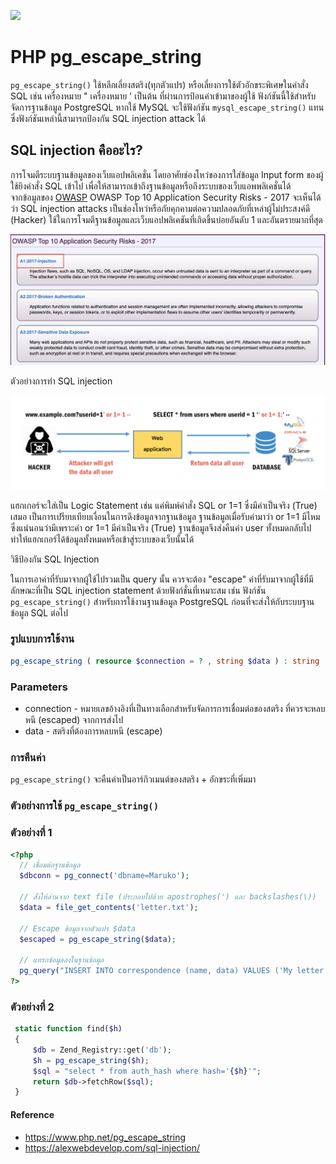 ![](images/day7.png)

# PHP pg_escape_string
`pg_escape_string()` ใช้หลีกเลี่ยงสตริง(ทุกตัวแปร) หรือเลี่ยงการใช้ตัวอักขระพิเศษในคำสั่ง SQL เช่น เครื่องหมาย " เครื่องหมาย ' เป็นต้น ที่ผ่านการป้อนค่าเข้ามาของผู้ใช้ ฟังก์ชันนี้ใช้สำหรับจัดการฐานข้อมูล PostgreSQL หากใช้ MySQL จะใช้ฟังก์ชัน `mysql_escape_string()` แทน ซึ่งฟังก์ชันเหล่านี้สามารถป้องกัน SQL injection attack ได้

## SQL injection คืออะไร?
การโจมตีระบบฐานข้อมูลของเว็บแอปพลิเคชั่น โดยอาศัยช่องโหว่ของการใส่ข้อมูล Input form ของผู้ใช้ยิงคำสั่ง SQL เข้าไป เพื่อให้สามารถเข้าถึงฐานข้อมูลหรือถึงระบบของเว็บแอพพลิเคชั่นได้   
จากข้อมูลของ [OWASP](https://owasp.org/www-project-top-ten/2017/) OWASP Top 10 Application Security Risks - 2017 จะเห็นได้ว่า SQL injection attacks เป็นช่องโหว่หรือภัยคุกคามต่อความปลอดภัยที่เหล่าผู้ไม่ประสงค์ดี (Hacker) ใช้ในการโจมตีฐานข้อมูลและเว็บแอปพลิเคชันที่เกิดขึ้นบ่อยอันดับ 1 และอันตรายมากที่สุด

![](images/day7-1.png)

ตัวอย่างการทำ SQL injection

![](images/day7-2.png)

แฮกเกอร์จะใส่เป็น Logic Statement เช่น แค่พิมพ์คำสั่ง SQL or 1=1 ซึ่งมีค่าเป็นจริง (True) เสมอ เป็นการเปรียบเทียบเงื่อนในการดึงข้อมูลจากฐานข้อมูล ฐานข้อมูลเมื่อรับค่ามาว่า or 1=1 มีไหม ซึ่งแน่นอนว่ามีเพราะค่า or 1=1 มีค่าเป็นจริง (True) ฐานข้อมูลจึงส่งคืนค่า user ทั้งหมดกลับไป ทำให้แฮกเกอร์ได้ข้อมูลทั้งหมดหรือเข้าสู่ระบบของเว็บนั้นได้

วิธีป้องกัน SQL Injection

ในการเอาค่าที่รับมาจากผู้ใช้ไปรวมเป็น query นั้น ควรจะต้อง "escape" ค่าที่รับมาจากผู้ใช้ที่มีลักษณะที่เป็น SQL injection statement ด้วยฟังก์ชั่นที่เหมาะสม เช่น ฟังก์ชัน `pg_escape_string()` สำหรับการใช้งานฐานข้อมูล PostgreSQL  ก่อนที่จะส่งให้กับระบบฐานข้อมูล SQL ต่อไป

### รูปแบบการใช้งาน

```php 
pg_escape_string ( resource $connection = ? , string $data ) : string
```

### Parameters 

- connection - หมายเลขอ้างอิงที่เป็นทางเลือกสำหรับจัดการการเชื่อมต่อของสตริง ที่ควรจะหลบหนี (escaped) จากการส่งไป
- data - สตริงที่ต้องการหลบหนี (escape)

### การคืนค่า

`pg_escape_string()` จะคืนค่าเป็นอาร์กิวเมนต์ของสตริง + อักขระที่เพิ่มมา

### ตัวอย่างการใช้ `pg_escape_string()`

### ตัวอย่างที่ 1

```php 
<?php 
  // เชื่อมต่อฐานข้อมูล 
  $dbconn = pg_connect('dbname=Maruko');
  
  // สั่งให้อ่านจาก text file (ประกอบไปด้วย apostrophes(') และ backslashes(\))
  $data = file_get_contents('letter.txt');
  
  // Escape ข้อมูลจากตัวแปร $data
  $escaped = pg_escape_string($data);
  
  // แทรกข้อมูลลงในฐานข้อมูล
  pg_query("INSERT INTO correspondence (name, data) VALUES ('My letter', '{$escaped}')");
?>
```
### ตัวอย่างที่ 2

```php
 static function find($h)
 {
     $db = Zend_Registry::get('db');
     $h = pg_escape_string($h);
     $sql = "select * from auth_hash where hash='{$h}'";
     return $db->fetchRow($sql);
 }
```

#### Reference
- https://www.php.net/pg_escape_string
- https://alexwebdevelop.com/sql-injection/

